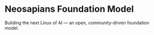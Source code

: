 # Neosapians Foundation Model

Building the next Linux of AI — an open, community-driven foundation model.
